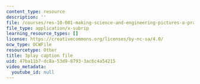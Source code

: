 ```yaml
---
content_type: resource
description: ''
file: /courses/res-10-001-making-science-and-engineering-pictures-a-practical-guide-to-presenting-your-work-spring-2016/47ba11b7dc8a53d987933ac6c4a54215_McyxfIYo4lM.vtt
file_type: application/x-subrip
learning_resource_types: []
license: https://creativecommons.org/licenses/by-nc-sa/4.0/
ocw_type: OCWFile
resourcetype: Other
title: 3play caption file
uid: 47ba11b7-dc8a-53d9-8793-3ac6c4a54215
video_metadata:
  youtube_id: null
---
```

